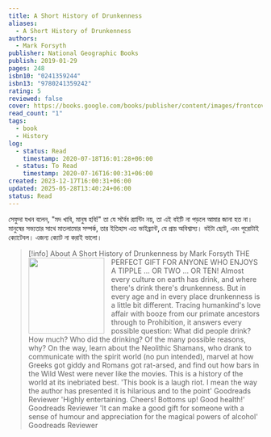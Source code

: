 ```yaml
---
title: A Short History of Drunkenness
aliases:
  - A Short History of Drunkenness
authors:
  - Mark Forsyth
publisher: National Geographic Books
publish: 2019-01-29
pages: 248
isbn10: "0241359244"
isbn13: "9780241359242"
rating: 5
reviewed: false
cover: https://books.google.com/books/publisher/content/images/frontcover/PL-MEAAAQBAJ?fife=w600-h900&source=gbs_api
read_count: "1"
tags:
  - book
  - History
log:
  - status: Read
    timestamp: 2020-07-18T16:01:28+06:00
  - status: To Read
    timestamp: 2020-07-16T16:00:31+06:00
created: 2023-12-17T16:00:31+06:00
updated: 2025-05-28T13:40:24+06:00
status: Read
---
```

সেফুদা যখন বলেন, "মদ খাবি, মানুষ হবি!" তা যে সর্বৈব র‍্যান্টিং নয়, তা এই বইটি না পড়লে আমার জানা হত না। মানুষের সভ্যতার সাথে মাতলামোর সম্পর্ক, তার ইতিহাস এত ভাইব্র্যান্ট, যে প্রায় অবিশ্বাস্য। বইটা ছোট, এবং পুরোটাই ক্যোটেবল। এজন্য ক্যোট না করাই ভালো।

> [!info] About A Short History of Drunkenness by Mark Forsyth
> <img src="https://books.google.com/books/publisher/content/images/frontcover/PL-MEAAAQBAJ?fife=w600-h900&source=gbs_api" style="float: left; width: 150px; height: auto; margin-right: 1em;" /> THE PERFECT GIFT FOR ANYONE WHO ENJOYS A TIPPLE … OR TWO … OR TEN! Almost every culture on earth has drink, and where there's drink there's drunkenness. But in every age and in every place drunkenness is a little bit different. Tracing humankind's love affair with booze from our primate ancestors through to Prohibition, it answers every possible question: What did people drink? How much? Who did the drinking? Of the many possible reasons, why? On the way, learn about the Neolithic Shamans, who drank to communicate with the spirit world (no pun intended), marvel at how Greeks got giddy and Romans got rat-arsed, and find out how bars in the Wild West were never like the movies. This is a history of the world at its inebriated best. 'This book is a laugh riot. I mean the way the author has presented it is hilarious and to the point' Goodreads Reviewer 'Highly entertaining. Cheers! Bottoms up! Good health!' Goodreads Reviewer 'It can make a good gift for someone with a sense of humour and appreciation for the magical powers of alcohol' Goodreads Reviewer